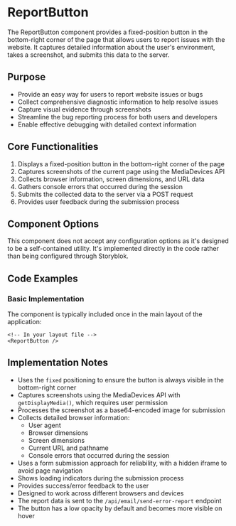 # ReportButton

The ReportButton component provides a fixed-position button in the bottom-right corner of the page that allows users to report issues with the website. It captures detailed information about the user's environment, takes a screenshot, and submits this data to the server.

## Purpose

- Provide an easy way for users to report website issues or bugs
- Collect comprehensive diagnostic information to help resolve issues
- Capture visual evidence through screenshots
- Streamline the bug reporting process for both users and developers
- Enable effective debugging with detailed context information

## Core Functionalities

1. Displays a fixed-position button in the bottom-right corner of the page
2. Captures screenshots of the current page using the MediaDevices API
3. Collects browser information, screen dimensions, and URL data
4. Gathers console errors that occurred during the session
5. Submits the collected data to the server via a POST request
6. Provides user feedback during the submission process

## Component Options

This component does not accept any configuration options as it's designed to be a self-contained utility. It's implemented directly in the code rather than being configured through Storyblok.

## Code Examples

### Basic Implementation

The component is typically included once in the main layout of the application:

```svelte
<!-- In your layout file -->
<ReportButton />
```

## Implementation Notes

- Uses the `fixed` positioning to ensure the button is always visible in the bottom-right corner
- Captures screenshots using the MediaDevices API with `getDisplayMedia()`, which requires user permission
- Processes the screenshot as a base64-encoded image for submission
- Collects detailed browser information:
  - User agent
  - Browser dimensions
  - Screen dimensions
  - Current URL and pathname
  - Console errors that occurred during the session
- Uses a form submission approach for reliability, with a hidden iframe to avoid page navigation
- Shows loading indicators during the submission process
- Provides success/error feedback to the user
- Designed to work across different browsers and devices
- The report data is sent to the `/api/email/send-error-report` endpoint
- The button has a low opacity by default and becomes more visible on hover